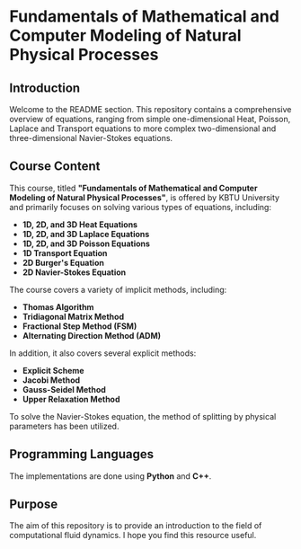 # Fundamentals of Mathematical and Computer Modeling of Natural Physical Processes

## Introduction

Welcome to the README section. This repository contains a comprehensive overview of equations, ranging from simple one-dimensional Heat, Poisson, Laplace and Transport equations to more complex two-dimensional and three-dimensional Navier-Stokes equations.

## Course Content

This course, titled **"Fundamentals of Mathematical and Computer Modeling of Natural Physical Processes"**,  is offered by KBTU University and primarily focuses on solving various types of equations, including:

- **1D, 2D, and 3D Heat Equations**
- **1D, 2D, and 3D Laplace Equations**
- **1D, 2D, and 3D Poisson Equations**
- **1D Transport Equation**
- **2D Burger's Equation**
- **2D Navier-Stokes Equation**

The course covers a variety of implicit methods, including:

- **Thomas Algorithm**
- **Tridiagonal Matrix Method**
- **Fractional Step Method (FSM)**
- **Alternating Direction Method (ADM)**

In addition, it also covers several explicit methods:

- **Explicit Scheme**
- **Jacobi Method**
- **Gauss-Seidel Method**
- **Upper Relaxation Method**

To solve the Navier-Stokes equation, the method of splitting by physical parameters has been utilized.

## Programming Languages

The implementations are done using **Python** and **C++**.

## Purpose

The aim of this repository is to provide an introduction to the field of computational fluid dynamics. I hope you find this resource useful.
